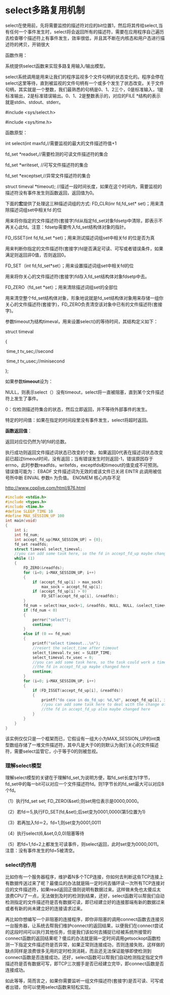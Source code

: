 # select多路复用机制

select在使用前，先将需要监控的描述符对应的bit位置1，然后将其传给select,当有任何一个事件发生时，select将会返回所有的描述符，需要在应用程序自己遍历去检查哪个描述符上有事件发生，效率很低，并且其不断在内核态和用户态进行描述符的拷贝，开销很大

函数作用：

系统提供select函数来实现多路复用输入/输出模型。

select系统调用是用来让我们的程序监视多个文件句柄的状态变化的。程序会停在select这里等待，直到被监视的文件句柄有一个或多个发生了状态改变。关于文件句柄，其实就是一个整数，我们最熟悉的句柄是0、1、2三个，0是标准输入，1是标准输出，2是标准错误输出。0、1、2是整数表示的，对应的FILE *结构的表示就是stdin、stdout、stderr。

\#include <sys/select.h>

\#include <sys/time.h>

函数原型：

int select(int maxfd,//需要监视的最大的文件描述符值+1

fd_set *readset,//需要检测的可读文件描述符的集合

fd_set *writeset, //可写文件描述符的集合

fd_set *exceptset,//异常文件描述符的集合

struct timeval *timeout);  //描述一段时间长度，如果在这个时间内，需要监视的描述符没有事件发生则函数返回，返回值为0。

下面的**宏**提供了处理这三种描述词组的方式:
FD_CLR(inr fd,fd_set* set)；用来清除描述词组set中相关fd 的位

用来将你指定的文件描述符(套接字)fd从指定fd_set对象fdsetp中清除，即表示不再关心此fd。注意：fdsetp需要传入fd_set结构体对象的指针。

FD_ISSET(int fd,fd_set \*set)；用来测试描述词组set中相关fd 的位是否为真

用来判断你指定的文件描述符(套接字)fd是否满足可读、可写或者错误条件，如果满足则返回非0值，否则返回0。

FD_SET（int fd,fd_set\*set）；用来设置描述词组set中相关fd的位

用来将你关心的文件描述符(套接字)fd存入fd_set结构体对象fdsetp中去。

FD_ZERO（fd_set \*set）；用来清除描述词组set的全部位

用来清空整个fd_set结构体对象，形象地说就是fd_set结构体对象用来存储一组你关心的文件描述符(套接字)，FD_ZERO负责清空该对象中已有的文件描述符(套接字)。

参数timeout为结构timeval，用来设置select()的等待时间，其结构定义如下：

struct timeval  

{  

​    time_t tv_sec;//second  

​    time_t tv_usec;//minisecond  

};  

如果参数**timeout**设为：

NULL，则表示select（）没有timeout，select将一直被阻塞，直到某个文件描述符上发生了事件。

0：仅检测描述符集合的状态，然后立即返回，并不等待外部事件的发生。

特定的时间值：如果在指定的时间段里没有事件发生，select将超时返回。

**函数返回值**：

返回对应位仍然为1的fd的总数。

执行成功则返回文件描述词状态已改变的个数，如果返回0代表在描述词状态改变前已超过timeout时间，没有返回；当有错误发生时则返回-1，错误原因存于errno，此时参数readfds，writefds，exceptfds和timeout的值变成不可预测。错误值可能为：
EBADF 文件描述词为无效的或该文件已关闭
EINTR 此调用被信号所中断
EINVAL 参数n 为负值。
ENOMEM 核心内存不足

http://www.cpplive.com/html/876.html

```cpp
#include <stdio.h>  
#include <types.h>  
#include <time.h>  
#define SLEEP_TIME 10  
#define MAX_SESSION_UP 100  
int main(void)  
{  
    int i;  
    int fd_num;  
    int accept_fd_up[MAX_SESSION_UP] = {0};  
    fd_set readfds;  
    struct timeval select_timeval;  
    //you can add some task here, so the fd in accept_fd_up maybe changed here  
    while (1)  
    {  
        FD_ZERO(&readfds);  
        for (i=0; i<MAX_SESSION_UP; i++)  
        {  
            if (accept_fd_up[i] > max_sock)  
                max_sock = accept_fd_up[i];  
            if (accept_fd_up[i] > 0)  
                FD_SET(accept_fd_up[i], &readfds);  
        }  
        fd_num = select(max_sock+1, &readfds, NULL, NULL, &select_timeval);  
        if (fd_num < 0)  
        {  
            perror("select");  
            continue;  
        }  
        else if (0 == fd_num)  
        {  
            printf("select timeout...\n");  
            //resert the select_time after timeout  
            select_timeval.tv_sec = SLEEP_TIME;  
            select_timeval.tv_usec = 0;  
            //you can add some task here, so the task could work a time every SLEEP_TIME  
            //the fd in accept_fd_up maybe changed here  
            continue;  
        }  
        for (i=0; i<MAX_SESSION_UP; i++)  
        {  
            if (FD_ISSET(accept_fd_up[i], &readfds))  
            {  
                printf("do case in do_fd_up: %d,%d", accept_fd_up[i], i);  
                //you can add some task here to deal with the change of the fd  
                //the fd in accept_fd_up also maybe changed here  
            }  
        }  
    }  
}
```

该实例仅仅只是一个框架而已，它假设有一组大小为MAX_SESSION_UP的int类型数组存储了一堆文件描述符，其中凡是大于0的则默认为我们关心的文件描述符，需要select监管它，小于等于0的则被忽视。

### 理解select模型

理解select模型的关键在于理解fd_set,为说明方便，取fd_set长度为1字节，fd_set中的每一bit可以对应一个文件描述符fd。则1字节长的fd_set最大可以对应8个fd。

（1）执行fd_set set; FD_ZERO(&set);则set用位表示是0000,0000。

（2）若fd＝5,执行FD_SET(fd,&set);后set变为0001,0000(第5位置为1)

（3）若再加入fd＝2，fd=1,则set变为0001,0011

（4）执行select(6,&set,0,0,0)阻塞等待

（5）若fd=1,fd=2上都发生可读事件，则select返回，此时set变为0000,0011。注意：没有事件发生的fd=5被清空。

### select的作用

比如你有一个服务器程序，维护着N多个TCP连接，你如何去判断这些TCP连接上有数据传送过来了呢？最傻瓜的办法就是隔一定时间去循环读一次所有TCP连接对应的文件描述符，如果read返回正值则说明有数据过来。这样做未免也太傻瓜太浪费CPU了一点，无法做到及时的检测到结果，还好，select函数可以帮我们自动检测指定的文件描述符是否有数据可读，即已经建立好的连接那端有新的数据过来或者有新的尚未建立好的连接请求过来。

再比如你想编写一个非阻塞的连接程序，即你非阻塞的调用connect函数去连接另一台服务器，让系统去帮我们维护connect的返回结果，以便我们在connect尝试的这段时间可以执行其他任务，但是我们该如何去捕捉已经被系统所接管的connect函数的返回结果呢？傻瓜的办法就是隔一定时间调用getsockopt函数检测一下指定文件描述符是否异常，如果正常则连接成功，否则连接失败。这样做的缺点同样是浪费很多无用的定时检测消耗，而且还无法保证能够即使检测到connect函数是否连接成功，还好，select函数可以帮我们自动检测指定指定文件描述符是否有数据可写，即TCP三次握手是否已经建立完毕，即connect函数是否连接成功。

如此等等，简而言之，如果你需要监听一组文件描述符(套接字)是否可读、可写或者出错，你可以使用select函数来轻松实现。